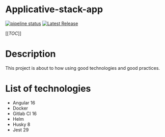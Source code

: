 # Applicative-stack-app

[![pipeline status](https://innersource.soprasteria.com/hfauchery/applicative-stack-app/badges/develop/pipeline.svg)](https://innersource.soprasteria.com/hfauchery/applicative-stack-app/-/commits/master)
[![Latest Release](https://innersource.soprasteria.com/hfauchery/applicative-stack-app/-/badges/release.svg)](https://innersource.soprasteria.com/hfauchery/applicative-stack-app/-/releases)

[[_TOC_]]

# Description
This project is about to how using good technologies and good practices.

# List of technologies

- Angular 16
- Docker 
- Gitlab CI 16
- Helm
- Husky 8
- Jest 29
